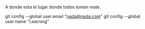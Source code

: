 A donde esta el lugar donde todos toman mate.

git config --global user.email "nada@nada.com"
git config --global user.name "Learning"